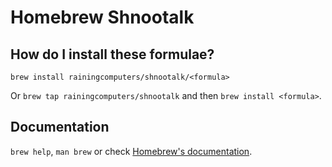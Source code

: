 # Homebrew Shnootalk

## How do I install these formulae?

`brew install rainingcomputers/shnootalk/<formula>`

Or `brew tap rainingcomputers/shnootalk` and then `brew install <formula>`.

## Documentation

`brew help`, `man brew` or check [Homebrew's documentation](https://docs.brew.sh).
